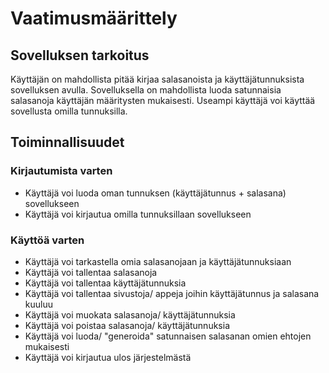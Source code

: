 # Vaatimusmäärittely

## Sovelluksen tarkoitus
Käyttäjän on mahdollista pitää kirjaa salasanoista ja käyttäjätunnuksista sovelluksen avulla.
Sovelluksella on mahdollista luoda satunnaisia salasanoja käyttäjän määritysten mukaisesti.
Useampi käyttäjä voi käyttää sovellusta omilla tunnuksilla.

## Toiminnallisuudet

### Kirjautumista varten
* Käyttäjä voi luoda oman tunnuksen (käyttäjätunnus + salasana) sovellukseen
* Käyttäjä voi kirjautua omilla tunnuksillaan sovellukseen

### Käyttöä varten
* Käyttäjä voi tarkastella omia salasanojaan ja käyttäjätunnuksiaan
* Käyttäjä voi tallentaa salasanoja
* Käyttäjä voi tallentaa käyttäjätunnuksia
* Käyttäjä voi tallentaa sivustoja/ appeja joihin käyttäjätunnus ja salasana kuuluu
* Käyttäjä voi muokata salasanoja/ käyttäjätunnuksia
* Käyttäjä voi poistaa salasanoja/ käyttäjätunnuksia
* Käyttäjä voi luoda/ "generoida" satunnaisen salasanan omien ehtojen mukaisesti
* Käyttäjä voi kirjautua ulos järjestelmästä
